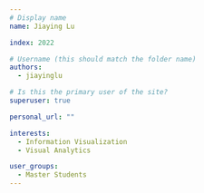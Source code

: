 ```yaml
---
# Display name
name: Jiaying Lu

index: 2022

# Username (this should match the folder name)
authors:
  - jiayinglu

# Is this the primary user of the site?
superuser: true

personal_url: ""

interests:
  - Information Visualization
  - Visual Analytics

user_groups:
  - Master Students
---
```

